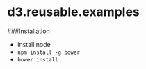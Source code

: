 d3.reusable.examples
====================

###Installation
- install node
- `npm install -g bower`
- `bower install`
